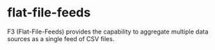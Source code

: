 flat-file-feeds
===============

F3 (Flat-File-Feeds) provides the capability to aggregate multiple data sources as a single feed of CSV files.
